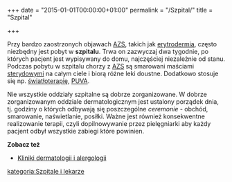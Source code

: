 +++
date = "2015-01-01T00:00:00+01:00"
permalink = "/Szpital/"
title = "Szpital"

+++

Przy bardzo zaostrzonych objawach [AZS](/atopedia/AZS "wikilink"), takich jak [erytrodermia](/atopedia/erytrodermia "wikilink"), często niezbędny jest pobyt w **szpitalu**. Trwa on zazwyczaj dwa tygodnie, po których pacjent jest wypisywany do domu, najczęściej niezależnie od stanu. Podczas pobytu w szpitalu chorzy z [AZS](/atopedia/AZS "wikilink") są smarowani maściami [sterydowymi](/atopedia/steryd "wikilink") na całym ciele i biorą różne leki doustne. Dodatkowo stosuje się np. [światłoterapię](/atopedia/światłoterapia "wikilink"), [PUVA](/atopedia/PUVA "wikilink").

Nie wszystkie oddziały szpitalne są dobrze zorganizowane. W dobrze zorganizowanym oddziale dermatologicznym jest ustalony porządek dnia, tj. godziny o których odbywają się poszczególne *ceremonie* - obchód, smarowanie, naświetlanie, posiłki. Ważne jest również konsekwentne realizowanie terapii, czyli dopilnowywanie przez pielęgniarki aby każdy pacjent odbył wszystkie zabiegi które powinien.

**Zobacz też**

-   [Kliniki dermatologii i alergologii](/atopedia/Kliniki_dermatologii_i_alergologii "wikilink")

[kategoria:Szpitale i lekarze](/atopedia/kategoria:Szpitale_i_lekarze "wikilink")